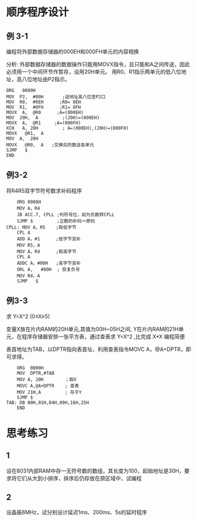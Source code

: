 # 顺序程序设计
## 例 3-1   
编程将外部数据存储器的000EH和000FH单元的内容相换

分析: 外部数据存储器的数据操作只能用MOVX指令，且只能和A之间传送，因此必须用一个中间环节作暂存，设用20H单元。
用R0、R1指示两单元的低八位地址，高八位地址由P2指示。

```
ORG   0000H
MOV  P2,  #00H       ;送地址高八位至P2口
MOV  R0,  #0EH      ;R0= 0EH 
MOV  R1,  #0FH      ;R1= 0FH
MOVX  A,  @R0      ;A=(000EH)
MOV  20H,  A         ;(20H)=(000EH)
MOVX  A,  @R1     ;A=(000FH)
XCH   A, 20H         ; A=(000EH),(20H)=(000FH) 
MOVX   @R1,  A                      
MOV  A,  20H
MOVX   @R0,  A   ;交换后的数送各单元
SJMP   $
END
```

## 例3-2
将R4R5双字节符号数求补码程序
```
    ORG 0000H
    MOV A，R4
    JB ACC.7, CPLL ;判符号位，如为负数转CPLL
    SJMP $         ;正数的补码＝原码
CPLL: MOV A，R5    ;取低字节
    CPL A
    ADD A，#1      ;低字节变补
    MOV R5，A
    MOV A，R4      ;取高字节
    CPL A
    ADDC A，#00H   ;高字节变补
    ORL A,   #80H  ; 恢复负号
    MOV R4，A
    SJMP   $
```
## 例3-3   
求 Y=X^2 (0≤X≤5)

变量X放在片内RAM的20H单元,其值为00H~05H之间, Y在片内RAM的21H单元，在程序存储器安排一张平方表，通过查表求 Y=X^2 ,比完成 X*X 编程简便

表首地址为TAB，以DPTR指向表首址，利用查表指令MOVC A，@A+DPTR，即可求得。

```
    ORG  0000H
    MOV  DPTR,#TAB 
    MOV A, 20H        ；取X
    MOVC A,@A+DPTR    ; 查表
    MOV 21H,A         ; 存于Y
    SJMP $
TAB: DB 00H,01H,04H,09H,16H,25H 
    END
```





# 思考练习
## 1
设在8031内部RAM中存一无符号数的数组，其长度为100，起始地址是30H，要求将它们从大到小排序，排序后仍存放在原区域中，试编程



## 2
设晶振6MHz，试分别设计延迟1ms、200ms、5s的延时程序
